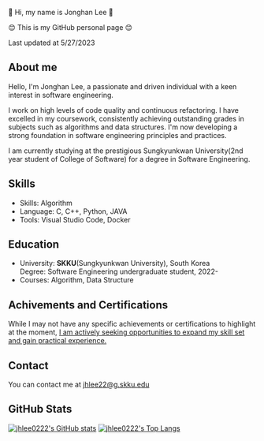 🙂 Hi, my name is Jonghan Lee 🙂 

😊 This is my GitHub personal page 😊

Last updated at 5/27/2023

## About me
Hello, I'm Jonghan Lee, a passionate and driven individual with a keen interest in software engineering.

I work on high levels of code quality and continuous refactoring. I have excelled in my coursework, consistently achieving outstanding grades in subjects such as algorithms and data structures. I'm now developing a strong foundation in software engineering principles and practices.

I am currently studying at the prestigious Sungkyunkwan University(2nd year student of College of Software) for a degree in Software Engineering.

## Skills
* Skills: Algorithm
* Language: C, C++, Python, JAVA  
* Tools: Visual Studio Code, Docker

## Education
* University: **SKKU**(Sungkyunkwan University), South Korea  
  Degree: Software Engineering undergraduate student, 2022-
* Courses: Algorithm, Data Structure  


## Achivements and Certifications
While I may not have any specific achievements or certifications to highlight at the moment, <u>I am actively seeking opportunities to expand my skill set and gain practical experience.</u>  

## Contact
You can contact me at [jhlee22@g.skku.edu](mailto:jhlee22@g.skku.edu)  

## GitHub Stats
[![jhlee0222's GitHub stats](https://github-readme-stats.vercel.app/api?username=jhlee0222&show_icons=true&theme=solarized-light)](https://github.com/jhlee0222)
[![jhlee0222's Top Langs](https://github-readme-stats.vercel.app/api/top-langs/?username=jhlee0222&theme=solarized-light)](https://github.com/jhlee0222)
